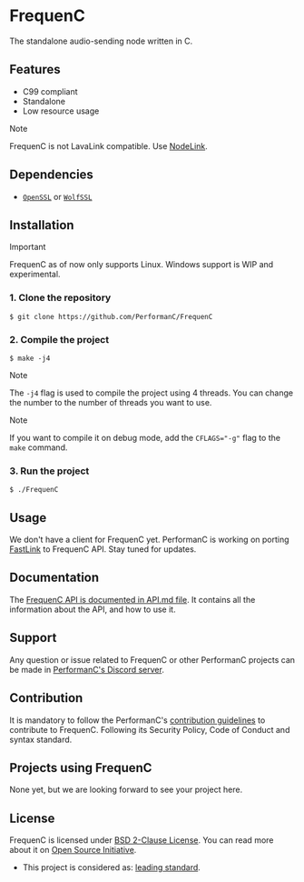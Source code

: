 # FrequenC

The standalone audio-sending node written in C.

## Features

- C99 compliant
- Standalone
- Low resource usage

> [!NOTE]
> FrequenC is not LavaLink compatible. Use [NodeLink](https://github.com/PerformanC/NodeLink).

## Dependencies

- [`OpenSSL`](https://www.openssl.org/) or [`WolfSSL`](https://www.wolfssl.com/)

## Installation

> [!IMPORTANT]
> FrequenC as of now only supports Linux. Windows support is WIP and experimental.

### 1. Clone the repository

```shell
$ git clone https://github.com/PerformanC/FrequenC
```

### 2. Compile the project

```shell
$ make -j4
```

> [!NOTE]
> The `-j4` flag is used to compile the project using 4 threads. You can change the number to the number of threads you want to use.

> [!NOTE]
> If you want to compile it on debug mode, add the `CFLAGS="-g"` flag to the `make` command.

### 3. Run the project

```shell
$ ./FrequenC
```

## Usage

We don't have a client for FrequenC yet. PerformanC is working on porting [FastLink](https://github.com/PerformanC/FastLink) to FrequenC API. Stay tuned for updates.

## Documentation

The [FrequenC API is documented in API.md file](docs/API.md). It contains all the information about the API, and how to use it.

## Support

Any question or issue related to FrequenC or other PerformanC projects can be made in [PerformanC's Discord server](https://discord.gg/uPveNfTuCJ).

## Contribution

It is mandatory to follow the PerformanC's [contribution guidelines](https://github.com/PerformanC/contributing) to contribute to FrequenC. Following its Security Policy, Code of Conduct and syntax standard.

## Projects using FrequenC

None yet, but we are looking forward to see your project here.

## License

FrequenC is licensed under [BSD 2-Clause License](LICENSE). You can read more about it on [Open Source Initiative](https://opensource.org/licenses/BSD-2-Clause).

* This project is considered as: [leading standard](https://github.com/PerformanC/contributing?tab=readme-ov-file#project-information).
